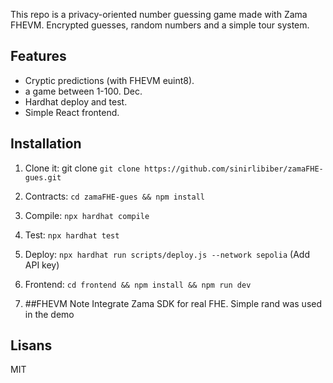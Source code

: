 This repo is a privacy-oriented number guessing game made with Zama FHEVM. Encrypted guesses, random numbers and a simple tour system.


## Features
- Cryptic predictions (with FHEVM euint8).
- a game between 1-100. Dec.
- Hardhat deploy and test.
- Simple React frontend.

## Installation

1. Clone it: git clone  `git clone https://github.com/sinirlibiber/zamaFHE-gues.git `
2. Contracts: `cd zamaFHE-gues && npm install`
3. Compile: `npx hardhat compile`
4. Test: `npx hardhat test`
5. Deploy: `npx hardhat run scripts/deploy.js --network sepolia` (Add API key)
6. Frontend: `cd frontend && npm install && npm run dev`

7. ##FHEVM Note
Integrate Zama SDK for real FHE. Simple rand was used in the demo

## Lisans
MIT
